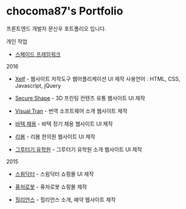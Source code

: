 # chocoma87's Portfolio

프론트엔드 개발자 문신우 포트폴리오 입니다. 

개인 작업
* [스페이드 프레임워크](http://regex.bastardsbook.com/)

2016
* [Xelf](http://regex.bastardsbook.com/)  - 웹사이트 저작도구 웹어플리케이션 UI 제작
 사용언어 : HTML, CSS, Javascript, jQuery

* [Secure Shape](http://tumblr.eyeheartnewyork.com) - 3D 프린팅 컨텐츠 유통 웹사이트 UI 제작

* [Visual Tran](http://iheartnymuseums.com/) - 번역 소프트웨어 소개 웹사이트 제작

* [바텍 채용](http://iheartnymuseums.com/) - 바텍 정기 채용 웹사이트 UI 제작

* [리봄](http://iheartnymuseums.com/) - 리봄 한의원 웹사이트 UI 제작

* [그루터기 유학원](http://iheartnymuseums.com/) - 그루터기 유학원 소개 웹사이트 UI 제작

2015
* [스윔닥터](http://iheartnymuseums.com/) - 스윔닥터 쇼핑몰 UI 제작

* [퓨처로봇](http://iheartnymuseums.com/) - 퓨처로봇 쇼핑몰 제작

* [힐리언스](http://iheartnymuseums.com/) - 힐리언스 소개, 예약 웹사이트 제작
 

